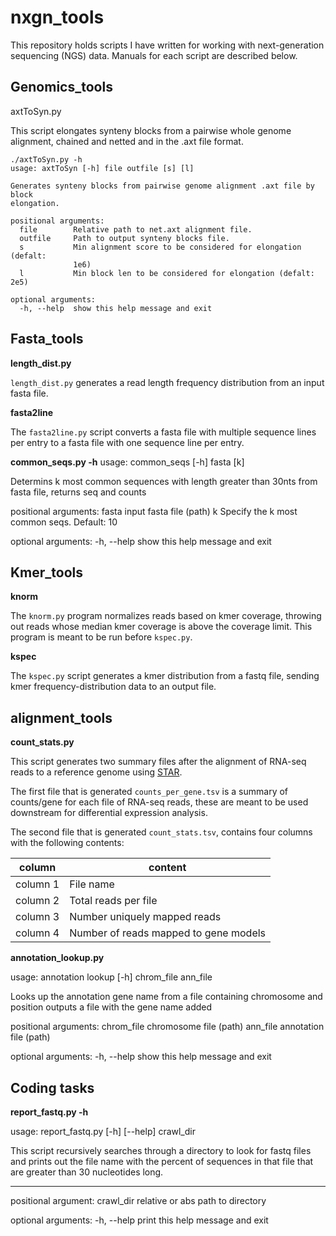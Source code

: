 # nxgn_tools

This repository holds scripts I have written for working with next-generation sequencing (NGS) data. Manuals for each script are described below.

## Genomics_tools 

axtToSyn.py 

This script elongates synteny blocks from a pairwise whole genome alignment, chained and netted and in the .axt file format.

```
./axtToSyn.py -h
usage: axtToSyn [-h] file outfile [s] [l]

Generates synteny blocks from pairwise genome alignment .axt file by block
elongation.

positional arguments:
  file        Relative path to net.axt alignment file.
  outfile     Path to output synteny blocks file.
  s           Min alignment score to be considered for elongation (defalt:
              1e6)
  l           Min block len to be considered for elongation (defalt: 2e5)

optional arguments:
  -h, --help  show this help message and exit
```



## Fasta_tools

**length_dist.py**

`length_dist.py` generates a read length frequency distribution from an input fasta file.

**fasta2line**

The `fasta2line.py` script converts a fasta file with multiple sequence lines per entry to a fasta file with one sequence line per entry.

**common_seqs.py -h** 
usage: common_seqs [-h] fasta [k]

Determins k most common sequences with length greater than 30nts from fasta
file, returns seq and counts

positional arguments:
  fasta       input fasta file (path)
  k           Specify the k most common seqs. Default: 10

optional arguments:
  -h, --help  show this help message and exit

## Kmer_tools


**knorm**

The `knorm.py` program normalizes reads based on kmer coverage, throwing out reads whose median kmer coverage is above the coverage limit. This program is meant to be run before `kspec.py`.

**kspec**

The `kspec.py` script generates a kmer distribution from a fastq file, sending kmer frequency-distribution data to an output file.


## alignment_tools

**count_stats.py**

This script generates two summary files after the alignment of RNA-seq reads to a reference genome using [STAR](https://github.com/alexdobin/STAR/blob/master/doc/STARmanual.pdf).

The first file that is generated `counts_per_gene.tsv` is a summary of counts/gene for each file of RNA-seq reads, these are meant to be used downstream for differential expression analysis.


The second file that is generated `count_stats.tsv`, contains four columns with the following contents:

| column     | content  |
| ---------- | ---------- |
| column 1  | File name |
| column 2  | Total reads per file |
| column 3  | Number uniquely mapped reads |
| column 4  | Number of reads mapped to gene models |

**annotation_lookup.py**

usage: annotation lookup [-h] chrom_file ann_file

Looks up the annotation gene name from a file containing chromosome and
position outputs a file with the gene name added

positional arguments:
  chrom_file  chromosome file (path)
  ann_file    annotation file (path)

optional arguments:
  -h, --help  show this help message and exit

## Coding tasks

**report_fastq.py -h**

usage: report_fastq.py [-h] [--help] crawl_dir

This script recursively searches through a directory to look for fastq
files and prints out the file name with the percent of sequences in that
file that are greater than 30 nucleotides long.

-------------------
positional argument:
    crawl_dir   relative or abs path to directory

optional arguments:
    -h, --help  print this help message and exit






